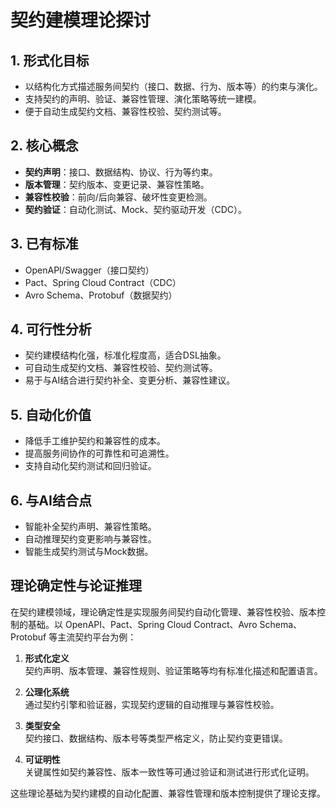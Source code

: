 # 契约建模理论探讨

## 1. 形式化目标

- 以结构化方式描述服务间契约（接口、数据、行为、版本等）的约束与演化。
- 支持契约的声明、验证、兼容性管理、演化策略等统一建模。
- 便于自动生成契约文档、兼容性校验、契约测试等。

## 2. 核心概念

- **契约声明**：接口、数据结构、协议、行为等约束。
- **版本管理**：契约版本、变更记录、兼容性策略。
- **兼容性校验**：前向/后向兼容、破坏性变更检测。
- **契约验证**：自动化测试、Mock、契约驱动开发（CDC）。

## 3. 已有标准

- OpenAPI/Swagger（接口契约）
- Pact、Spring Cloud Contract（CDC）
- Avro Schema、Protobuf（数据契约）

## 4. 可行性分析

- 契约建模结构化强，标准化程度高，适合DSL抽象。
- 可自动生成契约文档、兼容性校验、契约测试等。
- 易于与AI结合进行契约补全、变更分析、兼容性建议。

## 5. 自动化价值

- 降低手工维护契约和兼容性的成本。
- 提高服务间协作的可靠性和可追溯性。
- 支持自动化契约测试和回归验证。

## 6. 与AI结合点

- 智能补全契约声明、兼容性策略。
- 自动推理契约变更影响与兼容性。
- 智能生成契约测试与Mock数据。

## 理论确定性与论证推理

在契约建模领域，理论确定性是实现服务间契约自动化管理、兼容性校验、版本控制的基础。以 OpenAPI、Pact、Spring Cloud Contract、Avro Schema、Protobuf 等主流契约平台为例：

1. **形式化定义**  
   契约声明、版本管理、兼容性规则、验证策略等均有标准化描述和配置语言。

2. **公理化系统**  
   通过契约引擎和验证器，实现契约逻辑的自动推理与兼容性校验。

3. **类型安全**  
   契约接口、数据结构、版本号等类型严格定义，防止契约变更错误。

4. **可证明性**  
   关键属性如契约兼容性、版本一致性等可通过验证和测试进行形式化证明。

这些理论基础为契约建模的自动化配置、兼容性管理和版本控制提供了理论支撑。
